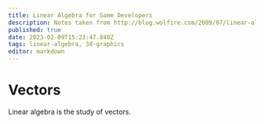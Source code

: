 ```yaml
---
title: Linear Algebra for Game Developers
description: Notes taken from http://blog.wolfire.com/2009/07/linear-algebra-for-game-developers-part-1/
published: true
date: 2023-02-09T15:23:47.840Z
tags: linear-algebra, 3d-graphics
editor: markdown
---
```


# Vectors
Linear algebra is the study of vectors. 